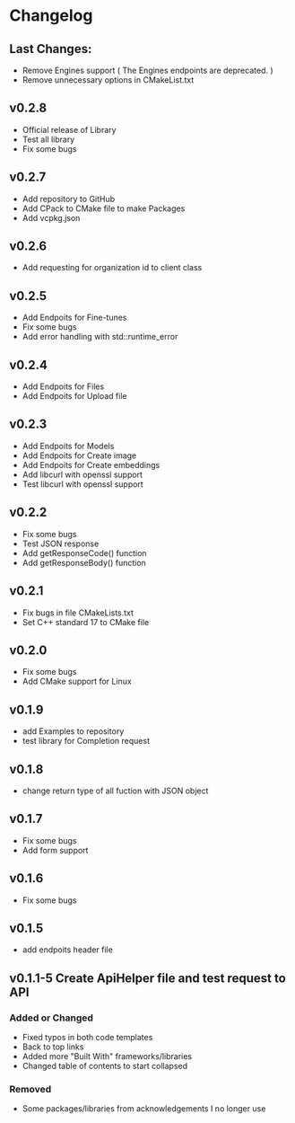 # Changelog

## Last Changes:

- Remove Engines support ( The Engines endpoints are deprecated. )
- Remove unnecessary options in CMakeList.txt

## v0.2.8

- Official release of Library
- Test all library
- Fix some bugs

## v0.2.7

- Add repository to GitHub
- Add CPack to CMake file to make Packages
- Add vcpkg.json

## v0.2.6

- Add requesting for organization id to client class

## v0.2.5

- Add Endpoits for Fine-tunes
- Fix some bugs
- Add error handling with std::runtime_error

## v0.2.4

- Add Endpoits for Files
- Add Endpoits for Upload file

## v0.2.3

- Add Endpoits for Models
- Add Endpoits for Create image
- Add Endpoits for Create embeddings
- Add libcurl with openssl support
- Test libcurl with openssl support

## v0.2.2

- Fix some bugs
- Test JSON response
- Add getResponseCode() function
- Add getResponseBody() function

## v0.2.1

- Fix bugs in file CMakeLists.txt
- Set C++ standard 17 to CMake file

## v0.2.0

- Fix some bugs
- Add CMake support for Linux

## v0.1.9

- add Examples to repository
- test library for Completion request

## v0.1.8

- change return type of all fuction with JSON object

## v0.1.7

- Fix some bugs
- Add form support

## v0.1.6

- Fix some bugs

## v0.1.5

- add endpoits header file

## v0.1.1-5 Create ApiHelper file and test request to API

### Added or Changed
- Fixed typos in both code templates
- Back to top links
- Added more "Built With" frameworks/libraries
- Changed table of contents to start collapsed

### Removed

- Some packages/libraries from acknowledgements I no longer use
